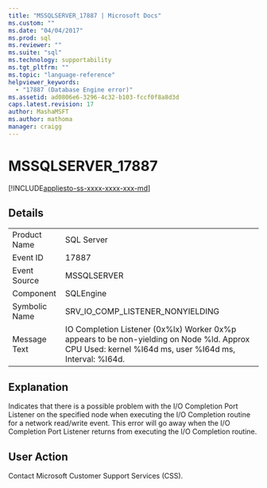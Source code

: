 ```yaml
---
title: "MSSQLSERVER_17887 | Microsoft Docs"
ms.custom: ""
ms.date: "04/04/2017"
ms.prod: sql
ms.reviewer: ""
ms.suite: "sql"
ms.technology: supportability
ms.tgt_pltfrm: ""
ms.topic: "language-reference"
helpviewer_keywords: 
  - "17887 (Database Engine error)"
ms.assetid: ad0806e6-3296-4c32-b103-fccf0f8a8d3d
caps.latest.revision: 17
author: MashaMSFT
ms.author: mathoma
manager: craigg
---
```

# MSSQLSERVER_17887
[!INCLUDE[appliesto-ss-xxxx-xxxx-xxx-md](../../includes/appliesto-ss-xxxx-xxxx-xxx-md.md)]
  
## Details  
  
|||  
|-|-|  
|Product Name|SQL Server|  
|Event ID|17887|  
|Event Source|MSSQLSERVER|  
|Component|SQLEngine|  
|Symbolic Name|SRV_IO_COMP_LISTENER_NONYIELDING|  
|Message Text|IO Completion Listener (0x%lx) Worker 0x%p appears to be non-yielding on Node %ld. Approx CPU Used: kernel %I64d ms, user %I64d ms, Interval: %I64d.|  
  
## Explanation  
Indicates that there is a possible problem with the I/O Completion Port Listener on the specified node when executing the I/O Completion routine for a network read/write event. This error will go away when the I/O Completion Port Listener returns from executing the I/O Completion routine.  
  
## User Action  
Contact Microsoft Customer Support Services (CSS).  
  

